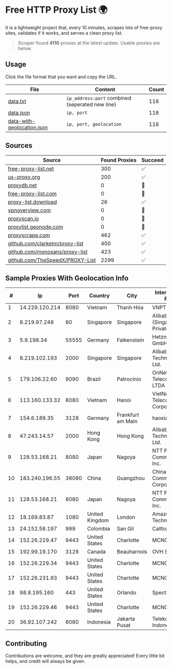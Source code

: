 
# Free HTTP Proxy List 🌍

It is a lightweight project that, every 10 minutes, scrapes lots of free-proxy sites, validates if it works, and serves a clean proxy list.


> Scraper found **4110** proxies at the latest update. Usable proxies are below.

## Usage

Click the file format that you want and copy the URL.


|File|Content|Count|
|----|-------|-----|
|[data.txt](https://raw.githubusercontent.com/themiralay/Proxy-List-World/master/data.txt)|`ip_address:port` combined (seperated new line)|118|
|[data.json](https://raw.githubusercontent.com/themiralay/Proxy-List-World/master/data.json)|`ip, port`|118|
|[data-with-geolocation.json](https://raw.githubusercontent.com/themiralay/Proxy-List-World/master/data-with-geolocation.json)|`ip, port, geolocation`|118|

## Sources

|Source|Found Proxies|Succeed|
|------|-------------|-------|
|[free-proxy-list.net](https://free-proxy-list.net)|300|✅|
|[us-proxy.org](https://www.us-proxy.org)|200|✅|
|[proxydb.net](http://proxydb.net)|0|🚫|
|[free-proxy-list.com](https://free-proxy-list.com/?page=&port=&type%5B%5D=http&type%5B%5D=https&up_time=0&search=Search)|0|🚫|
|[proxy-list.download](https://www.proxy-list.download/HTTP)|26|✅|
|[vpnoverview.com](https://vpnoverview.com/privacy/anonymous-browsing/free-proxy-servers)|0|🚫|
|[proxyscan.io](https://www.proxyscan.io)|0|🚫|
|[proxylist.geonode.com](https://proxylist.geonode.com/api/proxy-list?limit=300&page=1&sort_by=lastChecked&sort_type=desc&protocols=http,https)|0|🚫|
|[proxyscrape.com](https://api.proxyscrape.com/v2/?request=displayproxies&protocol=http&timeout=10000&country=all&ssl=all&anonymity=all)|462|✅|
|[github.com/clarketm/proxy-list](https://raw.githubusercontent.com/clarketm/proxy-list/master/proxy-list-raw.txt)|400|✅|
|[github.com/monosans/proxy-list](https://raw.githubusercontent.com/monosans/proxy-list/main/proxies/http.txt)|423|✅|
|[github.com/TheSpeedX/PROXY-List](https://raw.githubusercontent.com/TheSpeedX/PROXY-List/master/http.txt)|2299|✅|


## Sample Proxies With Geolocation Info

|#|Ip|Port|Country|City|Internet Service Provider|
|-|--|----|-------|----|-------------------------|
|1|14.229.120.214|8080|Vietnam|Thanh Hóa|VNPT|
|2|8.219.97.248|80|Singapore|Singapore|Alibaba Cloud (Singapore) Private Limited|
|3|5.9.198.34|55555|Germany|Falkenstein|Hetzner Online GmbH|
|4|8.219.102.193|2000|Singapore|Singapore|Alibaba (US) Technology Co., Ltd.|
|5|179.106.22.60|9090|Brazil|Patrocínio|OnNet Telecomunicações LTDA|
|6|113.160.133.32|8080|Vietnam|Hanoi|VietNam Post and Telecom Corporation|
|7|154.6.189.35|3128|Germany|Frankfurt am Main|haoxiangyun|
|8|47.243.14.57|2000|Hong Kong|Hong Kong|Alibaba (US) Technology Co., Ltd.|
|9|128.53.168.21|8080|Japan|Nagoya|NTT PC Communications, Inc.|
|10|183.240.196.55|38080|China|Guangzhou|China Mobile Communications Corporation|
|11|128.53.168.21|8080|Japan|Nagoya|NTT PC Communications, Inc.|
|12|18.169.83.87|1080|United Kingdom|London|Amazon Technologies Inc.|
|13|24.152.58.197|999|Colombia|San Gil|Calltopbx S.A.S.|
|14|152.26.229.47|9443|United States|Charlotte|MCNC|
|15|192.99.19.170|3128|Canada|Beauharnois|OVH SAS|
|16|152.26.229.34|9443|United States|Charlotte|MCNC|
|17|152.26.231.93|9443|United States|Charlotte|MCNC|
|18|98.8.195.160|443|United States|Orlando|Spectrum|
|19|152.26.229.46|9443|United States|Charlotte|MCNC|
|20|36.92.107.242|8080|Indonesia|Jakarta Pusat|Telekomunikasi Indonesia|



## Contributing

Contributions are welcome, and they are greatly appreciated! Every
little bit helps, and credit will always be given.


